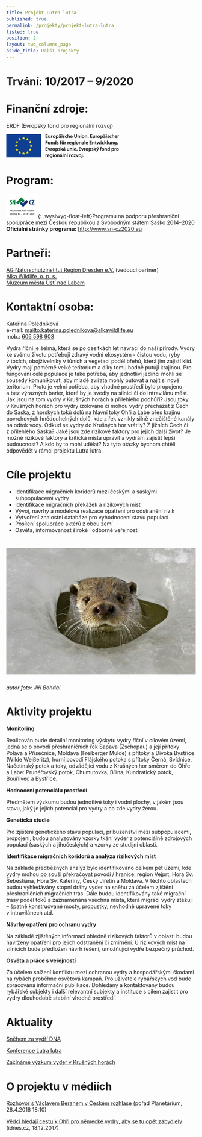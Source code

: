 ```yaml
---
title: Projekt Lutra lutra
published: true
permalink: /projekty/projekt-lutra-lutra
listed: true
position: 2
layout: two_columns_page
aside_title: Další projekty
---
```

# **Trvání:** 10/2017 – 9/2020

# **Finanční zdroje**:

ERDF (Evropský fond pro regionální rozvoj)

![](/media/Emblem_Europaeische_Union_mit_Verweis_Fonds_Farbe_300.jpg)

# **Program**:

![](/media/SNCZ2020_Zusatz_RGB_150dpi_300_m.jpg){:
.wysiwyg-float-left}Programu na podporu přeshraniční spolupráce mezi
Českou republikou a Svobodným státem Sasko 2014–2020\
**Oficiální stránky programu:** <http://www.sn-cz2020.eu>

# **Partneři:**

[AG Naturschutzinstitut Region Dresden e.V.](http://naturschutzinstitut.de/naturschutzinstitute/nsi_dresden/index.html) (vedoucí partner)\
[Alka Wlidlife, o. p. s.](https://www.alkawildlife.eu)\
[Muzeum města Ústí nad Labem](http://www.muzeumusti.cz)

# **Kontaktní osoba:**

Kateřina Poledníková\
e-mail: <mailto:katerina.polednikova@alkawildlife.eu>\
mob.: [606 598 903](tel:+420-606-598-903)

Vydra říční je šelma, která se po desítkách let navrací do naší přírody.
Vydry ke svému životu potřebují zdravý vodní ekosystém - čistou vodu,
ryby v tocích, obojživelníky v tůních a vegetaci podél břehů, která jim
zajistí klid. Vydry mají poměrně velké teritorium a díky tomu hodně
putují krajinou. Pro fungování celé populace je také potřeba, aby
jednotliví jedinci mohli se sousedy komunikovat, aby mladé zvířata mohly
putovat a najít si nové teritorium. Proto je velmi potřeba, aby vhodné
prostředí bylo propojeno a bez výrazných bariér, které by je svedly na
silnici či do intravilánu měst. Jak jsou na tom vydry v Krušných horách
a přilehlého podhůří? Jsou toky v Krušných horách pro vydry izolované či
mohou vydry přecházet z Čech do Saska, z horských toků dolů na hlavní
toky Ohři a Labe přes krajinu povrchových hnědouhelných dolů, kde z řek
vznikly silně znečištěné kanály na odtok vody. Odkud se vydry do
Krušných hor vrátily? Z jižních Čech či z přilehlého Saska? Jaké jsou
zde rizikové faktory pro jejich další život? Je možné rizikové faktory
a kritická místa upravit a vydrám zajistit lepší budoucnost? A kdo by to
mohl udělat? Na tyto otázky bychom chtěli odpovědět v rámci projektu
Lutra lutra.

# **Cíle projektu**

* Identifikace migračních koridorů mezi českými a saskými subpopulacemi
  vydry
* Identifikace migračních překážek a rizikových míst
* Vývoj, návrhy a modelová realizace opatření pro odstranění rizik
* Vytvoření znalostní databáze pro vyhodnocení stavu populací
* Posílení spolupráce aktérů z obou zemí
* Osvěta, informovanost široké i odborné veřejnosti

# ![](/media/Vydra-ricni-9012_610.jpg)

_autor foto: Jiří Bohdal_

# **Aktivity projektu**

**Monitoring**

Realizován bude detailní monitoring výskytu vydry říční v cílovém území,
jedná se o povodí přeshraničních řek Sapava (Zschopau) a její přítoky
Polava a Přísečnice, Moldava (Freiberger Mulde) s přítoky a Divoká
Bystřice (Wilde Weißeritz), horní povodí Flájského potoka s přítoky
Černá, Svídnice, Načetínský potok a toky, odvádějící vodu z Krušných hor
směrem do Ohře a Labe: Prunéřovský potok, Chumutovka, Bílina,
Kundratický potok, Bouřlivec a Bystřice.

**Hodnocení potenciálu prostředí**

Předmětem výzkumu budou jednotlivé toky i vodní plochy, v jakém jsou
stavu, jaký je jejich potenciál pro vydry a co zde vydry žerou.

**Genetická studie**

Pro zjištění genetického stavu populací, příbuzenství mezi
subpopulacemi, propojení, budou analyzovány vzorky tkání vyder
z potenciálně zdrojových populací (saských a jihočeských) a vzorky ze
studijní oblasti.

**Identifikace migračních koridorů a analýza rizikových míst**

Na základě předběžných analýz bylo identifikováno celkem pět území, kde
vydry mohou po souši překračovat povodí / hranice: region Vejprt, Hora
Sv. Šebestiána, Hora Sv. Kateřiny, Český Jiřetín a Moldava. V těchto
oblastech budou vyhledávány stopní dráhy vyder na sněhu za účelem
zjištění přeshraničních migračních tras. Dále budou identifikovány také
migrační trasy podél toků a zaznamenána všechna místa, která migraci
vydry ztěžují – špatně konstruované mosty, propustky, nevhodně upravené
toky v intravilánech atd.

**Návrhy opatření pro ochranu vydry**

Na základě zjištěných informací ohledně rizikových faktorů v oblasti
budou navrženy opatření pro jejich odstranění či zmírnění. U rizikových
míst na silnicích bude předložen návrh řešení, umožňující vydře bezpečný
průchod.

**Osvěta a práce s veřejností**

Za účelem snížení konfliktu mezi ochranou vydry a hospodářskými škodami
na rybách proběhne osvětová kampaň. Pro uživatele rybářských vod bude
zpracována informační publikace. Dohledány a kontaktovány budou rybářské
subjekty i další relevantní subjekty a instituce s cílem zajistit pro
vydry dlouhodobě stabilní vhodné prostředí.

# **Aktuality**

[Sněhem za vydří DNA](/news/sněhem-za-vydří-dna)

[Konference Lutra lutra](/news/konference-lutra-lutra)

[Začínáme výzkum vyder v Krušných
horách](/news/zaciname-vyzkum-vyder-v-krusnych-horach)

# O projektu v médiích

[Rozhovor s Václavem Beranem v Českém rozhlase](http://prehravac.rozhlas.cz/audio/4001530) (pořad Planetárium, 28.4.2018 18:10)

[Vědci hledají cestu k Ohři pro německé vydry, aby se tu opět zabydlely
](https://www.idnes.cz/usti/zpravy/vydra-ricni-populace-vedecky-projekt-krusne-hory-reka-ohre.A171215_370900_usti-zpravy_vac2) (idnes.cz, 18.12.2017)

